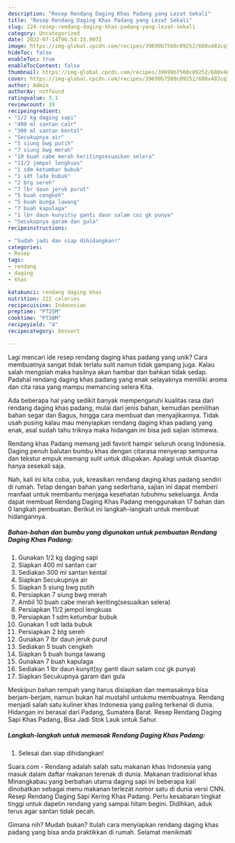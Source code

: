 ```yaml
---
description: "Resep Rendang Daging Khas Padang yang Lezat Sekali"
title: "Resep Rendang Daging Khas Padang yang Lezat Sekali"
slug: 224-resep-rendang-daging-khas-padang-yang-lezat-sekali
category: Uncategorized
date: 2022-07-14T06:54:15.097Z
image: https://img-global.cpcdn.com/recipes/39699b7560c09252/680x482cq70/rendang-daging-khas-padang-foto-resep-utama.jpg
hideToc: false
enableToc: true
enableTocContent: false
thumbnail: https://img-global.cpcdn.com/recipes/39699b7560c09252/680x482cq70/rendang-daging-khas-padang-foto-resep-utama.jpg
cover: https://img-global.cpcdn.com/recipes/39699b7560c09252/680x482cq70/rendang-daging-khas-padang-foto-resep-utama.jpg
author: Admin
authorAv: notfound
ratingvalue: 3.1
reviewcount: 19
recipeingredient:
- "1/2 kg daging sapi"
- "400 ml santan cair"
- "300 ml santan kental"
- "Secukupnya air"
- "5 siung bwg putih"
- "7 siung bwg merah"
- "10 buah cabe merah keritingsesuaikan selera"
- "11/2 jempol lengkuas"
- "1 sdm ketumbar bubuk"
- "1 sdt lada bubuk"
- "2 btg sereh"
- "7 lbr daun jeruk purut"
- "5 buah cengkeh"
- "5 buah bunga lawang"
- "7 buah kapulaga"
- "1 lbr daun kunyitsy ganti daun salam coz gk punya"
- "Secukupnya garam dan gula"
recipeinstructions:

- "Sudah jadi dan siap dihidangkan!"
categories:
- Resep
tags:
- rendang
- daging
- khas

katakunci: rendang daging khas 
nutrition: 222 calories
recipecuisine: Indonesian
preptime: "PT25M"
cooktime: "PT38M"
recipeyield: "4"
recipecategory: Dessert

---
```





Lagi mencari ide resep rendang daging khas padang yang unik? Cara membuatnya sangat tidak terlalu sulit namun tidak gampang juga. Kalau salah mengolah maka hasilnya akan hambar dan bahkan tidak sedap. Padahal rendang daging khas padang yang enak selayaknya memiliki aroma dan cita rasa yang mampu memancing selera Kita.





Ada beberapa hal yang sedikit banyak mempengaruhi kualitas rasa dari rendang daging khas padang, mulai dari jenis bahan, kemudian pemilihan bahan segar dan Bagus, hingga cara membuat dan menyajikannya. Tidak usah pusing kalau mau menyiapkan rendang daging khas padang yang enak,      asal sudah tahu triknya maka hidangan ini bisa jadi sajian istimewa.














Rendang khas Padang memang jadi favorit hampir seluruh orang Indonesia. Daging penuh balutan bumbu khas dengan citarasa menyerap sempurna dan tekstur empuk memang sulit untuk dilupakan. Apalagi untuk disantap hanya sesekali saja.






Nah, kali ini kita coba, yuk, kreasikan rendang daging khas padang sendiri di rumah. Tetap dengan bahan yang sederhana, sajian ini dapat memberi manfaat untuk membantu menjaga kesehatan tubuhmu sekeluarga. Anda dapat membuat Rendang Daging Khas Padang menggunakan 17 bahan dan 0 langkah pembuatan. Berikut ini langkah-langkah untuk membuat hidangannya.

<!--inarticleads1-->

##### Bahan-bahan dan bumbu yang digunakan untuk pembuatan Rendang Daging Khas Padang:

1. Gunakan 1/2 kg daging sapi
1. Siapkan 400 ml santan cair
1. Sediakan 300 ml santan kental
1. Siapkan Secukupnya air
1. Siapkan 5 siung bwg putih
1. Persiapkan 7 siung bwg merah
1. Ambil 10 buah cabe merah keriting(sesuaikan selera)
1. Persiapkan 11/2 jempol lengkuas
1. Persiapkan 1 sdm ketumbar bubuk
1. Gunakan 1 sdt lada bubuk
1. Persiapkan 2 btg sereh
1. Gunakan 7 lbr daun jeruk purut
1. Sediakan 5 buah cengkeh
1. Siapkan 5 buah bunga lawang
1. Gunakan 7 buah kapulaga
1. Sediakan 1 lbr daun kunyit(sy ganti daun salam coz gk punya)
1. Siapkan Secukupnya garam dan gula


Meskipun bahan rempah yang harus disiapkan dan memasaknya bisa berjam-berjam, namun bukan hal mustahil untukmu membuatnya. Rendang menjadi salah satu kuliner khas Indonesia yang paling terkenal di dunia. Hidangan ini berasal dari Padang, Sumatera Barat. Resep Rendang Daging Sapi Khas Padang, Bisa Jadi Stok Lauk untuk Sahur. 

<!--inarticleads2-->

##### Langkah-langkah untuk memasak Rendang Daging Khas Padang:


1. Selesai dan siap dihidangkan!

Suara.com - Rendang adalah salah satu makanan khas Indonesia yang masuk dalam daftar makanan terenak di dunia. Makanan tradisional khas Minangkabau yang berbahan utama daging sapi ini beberapa kali dinobatkan sebagai menu makanan terlezat nomor satu di dunia versi CNN. Resep Rendang Daging Sapi Kering Khas Padang. Perlu kesabaran tingkat tinggi untuk dapetin rendang yang sampai hitam begini. Didihkan, aduk terus agar santan tidak pecah. 

Gimana nih? Mudah bukan? Itulah cara menyiapkan rendang daging khas padang yang bisa anda praktikkan di rumah. Selamat menikmati
